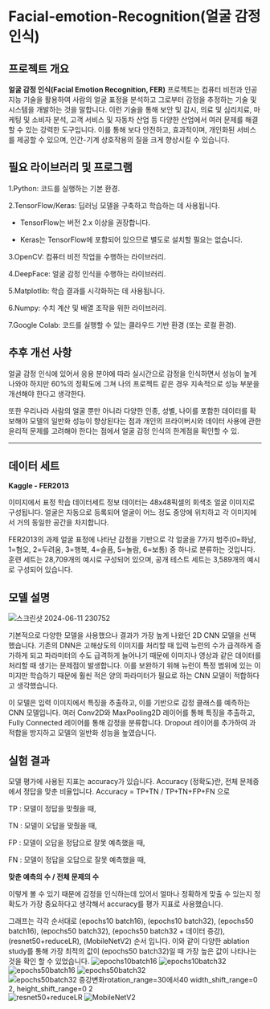 # Facial-emotion-Recognition(얼굴 감정 인식)

## 프로젝트 개요
**얼굴 감정 인식(Facial Emotion Recognition, FER)** 프로젝트는 컴퓨터 비전과 인공지능 기술을 활용하여 사람의 얼굴 표정을 분석하고 그로부터 감정을 추정하는 기술 및 시스템을 개발하는 것을 말합니다.
이런 기술을 통해 보안 및 감시, 의료 및 심리치료, 마케팅 및 소비자 분석, 고객 서비스 및 자동차 산업 등 다양한 산업에서 여러 문제를 해결할 수 있는 강력한 도구입니다. 이를 통해 보다 안전하고, 효과적이며, 개인화된 서비스를 제공할 수 있으며, 인간-기계 상호작용의 질을 크게 향상시킬 수 있습니다.

## **필요 라이브러리 및 프로그램**

1.Python: 코드를 실행하는 기본 환경.

2.TensorFlow/Keras: 딥러닝 모델을 구축하고 학습하는 데 사용됩니다.

* TensorFlow는 버전 2.x 이상을 권장합니다.

* Keras는 TensorFlow에 포함되어 있으므로 별도로 설치할 필요는 없습니다.

3.OpenCV: 컴퓨터 비전 작업을 수행하는 라이브러리.

4.DeepFace: 얼굴 감정 인식을 수행하는 라이브러리.

5.Matplotlib: 학습 결과를 시각화하는 데 사용됩니다.

6.Numpy: 수치 계산 및 배열 조작을 위한 라이브러리.

7.Google Colab: 코드를 실행할 수 있는 클라우드 기반 환경 (또는 로컬 환경).


## 추후 개선 사항
얼굴 감정 인식에 있어서 응용 분야에 따라 실시간으로 감정을 인식하면서 성능이 높게 나와야 하지만 60%의 정확도에 그쳐 나의 프로젝트 같은 경우 지속적으로 성능 부분을 개선해야 한다고 생각한다.

또한 우리나라 사람의 얼굴 뿐만 아니라 다양한 인종, 성별, 나이를 포함한 데이터를 확보해야 모델의 일반화 성능이 향상된다는 점과 개인의 프라이버시와 데이터 사용에 관한 윤리적 문제를 고려해야 한다는 점에서 얼굴 감정 인식의 한계점을 확인할 수 있.


-----
## 데이터 세트
**Kaggle - FER2013**

이미지에서 표정 학습
데이터세트 정보
데이터는 48x48픽셀의 회색조 얼굴 이미지로 구성됩니다. 얼굴은 자동으로 등록되어 얼굴이 어느 정도 중앙에 위치하고 각 이미지에서 거의 동일한 공간을 차지합니다.

FER2013의 과제 얼굴 표정에 나타난 감정을 기반으로 각 얼굴을 7가지 범주(0=화남, 1=혐오, 2=두려움, 3=행복, 4=슬픔, 5=놀람, 6=보통) 중 하나로 분류하는 것입니다. 훈련 세트는 28,709개의 예시로 구성되어 있으며, 공개 테스트 세트는 3,589개의 예시로 구성되어 있습니다.

## 모델 설명
![스크린샷 2024-06-11 230752](https://github.com/hyeoni0525/Facial-emotion-Recognition/assets/170999814/d279a0af-0346-4f2b-92ce-824985c78e10)

기본적으로 다양한 모델을 사용했으나 결과가 가장 높게 나왔던 2D CNN 모델을 선택했습니다. 기존의 DNN은 고해상도의 이미지를 처리할 때 입력 뉴런의 수가 급격하게 증가하게 되고 파라미터의 수도 급격하게 늘어나기 때문에 이미지나 영상과 같은 데이터를 처리할 때 생기는 문제점이 발생합니다. 이를 보완하기 위해 뉴런이 특정 범위에 있는 이미지만 학습하기 때문에 훨씬 적은 양의 파라미터가 필요로 하는 CNN 모델이 적합하다고 생각했습니다.

이 모델은 입력 이미지에서 특징을 추출하고, 이를 기반으로 감정 클래스를 예측하는 CNN 모델입니다. 여러 Conv2D와 MaxPooling2D 레이어를 통해 특징을 추출하고, Fully Connected 레이어를 통해 감정을 분류합니다. Dropout 레이어를 추가하여 과적합을 방지하고 모델의 일반화 성능을 높였습니다.

## 실험 결과
모델 평가에 사용된 지표는 accuracy가 있습니다.
Accuracy (정확도)란, 전체 문제중에서 정답을 맞춘 비율입니다.
Accuracy = TP+TN / TP+TN+FP+FN 으로

TP : 모델이 정답을 맞췄을 때,

TN : 모델이 오답을 맞췄을 때,

FP : 모델이 오답을 정답으로 잘못 예측했을 때,

FN : 모델이 정답을 오답으로 잘못 예측했을 때,

**맞춘 예측의 수 / 전체 문제의 수**

이렇게 볼 수 있기 때문에 감정을 인식하는데 있어서 얼마나 정확하게 맞출 수 있는지 정확도가 가장 중요하다고 생각해서 accuracy를 평가 지표로 사용했습니다.

그래프는 각각 순서대로 (epochs10 batch16), (epochs10 batch32), (epochs50 batch16), (epochs50 batch32), (epochs50 batch32 + 데이터 증강), (resnet50+reduceLR), (MobileNetV2) 순서 입니다.
이와 같이 다양한 ablation study를 통해 가장 최적의 값이 (epochs50 batch32)일 때 가장 높은 값이 나타나는 것을 확인 할 수 있었습니다.
![epochs10batch16](https://github.com/hyeoni0525/Facial-emotion-Recognition/assets/170999814/dae8787a-dd19-43c3-a01f-726f01dc6626)
![epochs10batch32](https://github.com/hyeoni0525/Facial-emotion-Recognition/assets/170999814/0c15e09e-a24e-4e02-8d7d-699e281df0de)
![epochs50batch16](https://github.com/hyeoni0525/Facial-emotion-Recognition/assets/170999814/0c18864a-ac64-41f2-aa5c-e364b5564281)
![epochs50batch32](https://github.com/hyeoni0525/Facial-emotion-Recognition/assets/170999814/5fbc9f51-5131-4670-b1e1-e82149277ada)
![epochs50batch32 증강변화rotation_range=30에서40 width_shift_range=0 2,          height_shift_range=0 2](https://github.com/hyeoni0525/Facial-emotion-Recognition/assets/170999814/edd450bd-710f-416a-a664-a48a3fedb698)
![resnet50+reduceLR](https://github.com/hyeoni0525/Facial-emotion-Recognition/assets/170999814/a0d4fd97-9b50-47fe-8f3d-8cf26c3bcf74)
![MobileNetV2](https://github.com/hyeoni0525/Facial-emotion-Recognition/assets/170999814/7137f830-4c8a-489a-a4cc-5683d1a13dfb)

